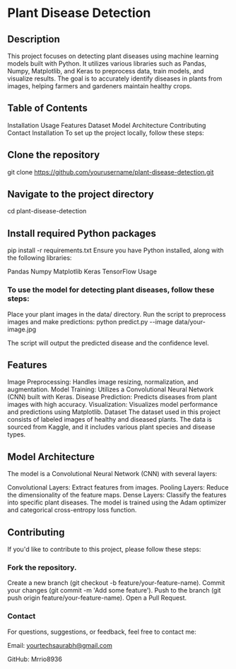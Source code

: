 # Plant Disease Detection
## Description
This project focuses on detecting plant diseases using machine learning models built with Python. It utilizes various libraries such as Pandas, Numpy, Matplotlib, and Keras to preprocess data, train models, and visualize results. The goal is to accurately identify diseases in plants from images, helping farmers and gardeners maintain healthy crops.

## Table of Contents
Installation
Usage
Features
Dataset
Model Architecture
Contributing
Contact
Installation
To set up the project locally, follow these steps:

## Clone the repository
git clone https://github.com/yourusername/plant-disease-detection.git

## Navigate to the project directory
cd plant-disease-detection

## Install required Python packages
pip install -r requirements.txt
Ensure you have Python installed, along with the following libraries:

Pandas
Numpy
Matplotlib
Keras
TensorFlow
Usage

### To use the model for detecting plant diseases, follow these steps:

Place your plant images in the data/ directory.
Run the script to preprocess images and make predictions:
python predict.py --image data/your-image.jpg

The script will output the predicted disease and the confidence level.

## Features

Image Preprocessing: Handles image resizing, normalization, and augmentation.
Model Training: Utilizes a Convolutional Neural Network (CNN) built with Keras.
Disease Prediction: Predicts diseases from plant images with high accuracy.
Visualization: Visualizes model performance and predictions using Matplotlib.
Dataset
The dataset used in this project consists of labeled images of healthy and diseased plants. The data is sourced from Kaggle, and it includes various plant species and disease types.

## Model Architecture
The model is a Convolutional Neural Network (CNN) with several layers:

Convolutional Layers: Extract features from images.
Pooling Layers: Reduce the dimensionality of the feature maps.
Dense Layers: Classify the features into specific plant diseases.
The model is trained using the Adam optimizer and categorical cross-entropy loss function.

## Contributing
If you'd like to contribute to this project, please follow these steps:

### Fork the repository.
Create a new branch (git checkout -b feature/your-feature-name).
Commit your changes (git commit -m 'Add some feature').
Push to the branch (git push origin feature/your-feature-name).
Open a Pull Request.

### Contact
For questions, suggestions, or feedback, feel free to contact me:

Email: yourtechsaurabh@gmail.com

GitHub: Mrrio8936
